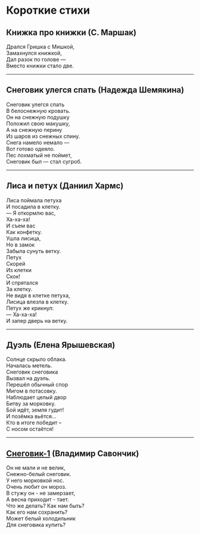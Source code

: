 # Короткие стихи
## Книжка про книжки (С. Маршак)
Дрался Гришка с Мишкой,  
Замахнулся книжкой,  
Дал разок по голове —  
Вместо книжки стало две.
***
## Снеговик улегся спать (Надежда Шемякина)
Снеговик улегся спать  
В белоснежную кровать.  
Он на снежную подушку  
Положил свою макушку,  
А на снежную перину  
Из шаров из снежных спину.  
Снега намело немало —  
Вот готово одеяло.   
Пес лохматый не поймет,  
Снеговик был — стал сугроб.  
***
## Лиса и петух (Даниил Хармс)
Лиса поймала петуха  
И посадила в клетку.  
— Я откормлю вас,  
Ха-ха-ха!  
И съем вас  
Как конфетку.  
Ушла лисица,  
Но в замок  
Забыла сунуть ветку.  
Петух  
Скорей  
Из клетки  
Скок!  
И спрятался  
За клетку.  
Не видя в клетке петуха,  
Лисица влезла в клетку.  
Петух же крикнул:  
— Ха-ха-ха!  
И запер дверь на ветку.  
***
## Дуэль (Елена Ярышевская)
Солнце скрыло облака.  
Началась метель.  
Снеговик снеговика  
Вызвал на дуэль.  
Перешёл обычный спор  
Мигом в потасовку.  
Наблюдает целый двор  
Битву за морковку.  
Бой идёт, земля гудит!  
И позёмка вьётся…  
Кто в итоге победит –  
С носом остаётся!  
***
## [Снеговик-1](https://stihi.ru/2010/11/05/3787) (Владимир Савончик)
Он не мали и не велик,  
Снежно-белый снеговик.  
У него морковкой нос.  
Очень любит он мороз.  
В стужу он - не замерзает,  
А весна приходит - тает.  
Что же делать? Как нам быть?  
Как его нам сохранить?  
Может белый холодильник  
Для снеговика купить?  